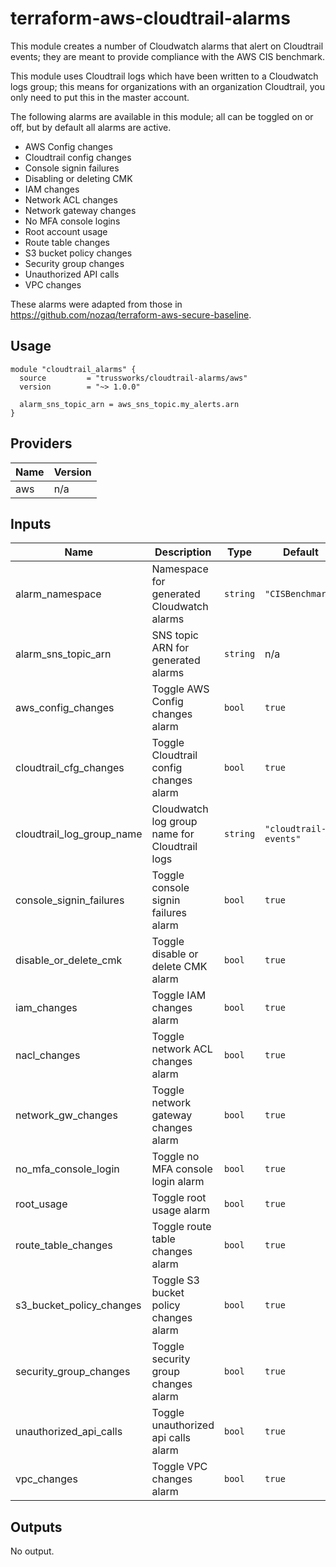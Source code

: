 # terraform-aws-cloudtrail-alarms

This module creates a number of Cloudwatch alarms that alert on Cloudtrail
events; they are meant to provide compliance with the AWS CIS benchmark.

This module uses Cloudtrail logs which have been written to a Cloudwatch
logs group; this means for organizations with an organization Cloudtrail,
you only need to put this in the master account.

The following alarms are available in this module; all can be toggled on
or off, but by default all alarms are active.

* AWS Config changes
* Cloudtrail config changes
* Console signin failures
* Disabling or deleting CMK
* IAM changes
* Network ACL changes
* Network gateway changes
* No MFA console logins
* Root account usage
* Route table changes
* S3 bucket policy changes
* Security group changes
* Unauthorized API calls
* VPC changes

These alarms were adapted from those in
<https://github.com/nozaq/terraform-aws-secure-baseline>.

## Usage

```hcl
module "cloudtrail_alarms" {
  source         = "trussworks/cloudtrail-alarms/aws"
  version        = "~> 1.0.0"

  alarm_sns_topic_arn = aws_sns_topic.my_alerts.arn
}
```

<!-- BEGINNING OF PRE-COMMIT-TERRAFORM DOCS HOOK -->
## Providers

| Name | Version |
|------|---------|
| aws | n/a |

## Inputs

| Name | Description | Type | Default | Required |
|------|-------------|------|---------|:-----:|
| alarm\_namespace | Namespace for generated Cloudwatch alarms | `string` | `"CISBenchmark"` | no |
| alarm\_sns\_topic\_arn | SNS topic ARN for generated alarms | `string` | n/a | yes |
| aws\_config\_changes | Toggle AWS Config changes alarm | `bool` | `true` | no |
| cloudtrail\_cfg\_changes | Toggle Cloudtrail config changes alarm | `bool` | `true` | no |
| cloudtrail\_log\_group\_name | Cloudwatch log group name for Cloudtrail logs | `string` | `"cloudtrail-events"` | no |
| console\_signin\_failures | Toggle console signin failures alarm | `bool` | `true` | no |
| disable\_or\_delete\_cmk | Toggle disable or delete CMK alarm | `bool` | `true` | no |
| iam\_changes | Toggle IAM changes alarm | `bool` | `true` | no |
| nacl\_changes | Toggle network ACL changes alarm | `bool` | `true` | no |
| network\_gw\_changes | Toggle network gateway changes alarm | `bool` | `true` | no |
| no\_mfa\_console\_login | Toggle no MFA console login alarm | `bool` | `true` | no |
| root\_usage | Toggle root usage alarm | `bool` | `true` | no |
| route\_table\_changes | Toggle route table changes alarm | `bool` | `true` | no |
| s3\_bucket\_policy\_changes | Toggle S3 bucket policy changes alarm | `bool` | `true` | no |
| security\_group\_changes | Toggle security group changes alarm | `bool` | `true` | no |
| unauthorized\_api\_calls | Toggle unauthorized api calls alarm | `bool` | `true` | no |
| vpc\_changes | Toggle VPC changes alarm | `bool` | `true` | no |

## Outputs

No output.

<!-- END OF PRE-COMMIT-TERRAFORM DOCS HOOK -->

